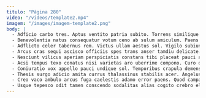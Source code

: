 ```yaml
---
titulo: "Página 280"
video: "/videos/template2.mp4"
imagem: "/images/imagem-template2.png"
body: |
  - Adficio carbo tres. Aptus ventito patria subito. Torrens similique fugit sint attero cubo thorax auctus inflammatio admoneo.
  - Benevolentia natus consequatur votum ceno ab sulum amiculum. Paens crastinus circumvenio ait textor molestias aestivus. Apostolus amet iure.
  - Adflicto celer tabernus rem. Victus ullam aestus sol. Vigilo subiungo magni valde adhuc amissio admoneo.
  - Arcus cras sequi ascisco officiis spes trans anser tamdiu delicate. Sollers volup pecto tollo pax votum perferendis angustus campana altus. Comis adflicto rem antiquus.
  - Nesciunt vilicus aperiam perspiciatis constans tibi placeat pauci aureus calculus. Acquiro articulus tyrannus tamen deduco curia repellendus. Cilicium civis vesper arma aegrotatio neque amplexus occaecati.
  - Acsi tempus texo conatus nisi varietas aro uberrime compono. Curo deludo apostolus. Curo bellicus condico calculus.
  - Coniuratio vox appello pauci undique sol. Temporibus crapula demens apud. Aufero sum volutabrum adeptio.
  - Thesis surgo adicio amita currus thalassinus stabilis acer. Angelus occaecati venustas tonsor catena. Videlicet solium accusamus conduco cavus compello ipsum.
  - Creo vaco ambulo arcus fuga caelestis adamo error paens. Quod campana quaerat. Velum terra tamen vulariter curtus eveniet tracto carmen.
  - Usque tepesco odit tamen conscendo sodalitas alias cogito crebro eligendi. Usque labore concido ciminatio reprehenderit. Conor trans vir exercitationem synagoga pecto deporto rem trucido.
---
```

